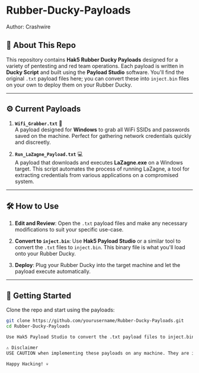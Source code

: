 # Rubber-Ducky-Payloads
Author: Crashwire

## 🎯 About This Repo

This repository contains **Hak5 Rubber Ducky Payloads** designed for a variety of pentesting and red team operations. Each payload is written in **Ducky Script** and built using the **Payload Studio** software. You'll find the original `.txt` payload files here; you can convert these into `inject.bin` files on your own to deploy them on your Rubber Ducky.

---

## ⚙️ Current Payloads

1. **`Wifi_Grabber.txt`** 📶  
   A payload designed for **Windows** to grab all WiFi SSIDs and passwords saved on the machine. Perfect for gathering network credentials quickly and discreetly.

2. **`Run_LaZagne_Payload.txt`** 💻  
   A payload that downloads and executes **LaZagne.exe** on a Windows target. This script automates the process of running LaZagne, a tool for extracting credentials from various applications on a compromised system.

---

## 🛠️ How to Use

1. **Edit and Review**: Open the `.txt` payload files and make any necessary modifications to suit your specific use-case.
   
2. **Convert to `inject.bin`**: Use **Hak5 Payload Studio** or a similar tool to convert the `.txt` files to `inject.bin`. This binary file is what you'll load onto your Rubber Ducky.

3. **Deploy**: Plug your Rubber Ducky into the target machine and let the payload execute automatically.

---

## 🚀 Getting Started

Clone the repo and start using the payloads:

```bash
git clone https://github.com/yourusername/Rubber-Ducky-Payloads.git
cd Rubber-Ducky-Payloads

Use Hak5 Payload Studio to convert the .txt payload files to inject.bin.

⚠️ Disclaimer
USE CAUTION when implementing these payloads on any machine. They are intended for authorized security assessments and educational purposes only. The author is not responsible for any misuse or damage caused by these scripts.

Happy Hacking! 💀


